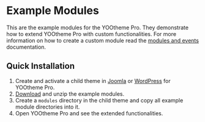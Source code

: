 # Example Modules

This are the example modules for the YOOtheme Pro. They demonstrate how to extend YOOtheme Pro with custom functionalities. For more information on how to create a custom module read the [modules and events](https://yootheme.com/support/yootheme-pro/joomla/modules-and-events.md) documentation.

## Quick Installation

1. Create and activate a child theme in [Joomla](https://yootheme.com/support/yootheme-pro/joomla/child-themes#create-a-child-theme) or [WordPress](https://yootheme.com/support/yootheme-pro/wordpress/child-themes#create-a-child-theme) for YOOtheme Pro.
2. [Download](https://github.com/yootheme/example-modules/archive/master.zip) and unzip the example modules.
3. Create a `modules` directory in the child theme and copy all example module directories into it.
4. Open YOOtheme Pro and see the extended functionalities.
